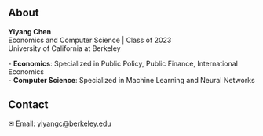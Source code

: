 ## About
**Yiyang Chen**  
Economics and Computer Science | Class of 2023  
University of California at Berkeley  


\- **Economics**: Specialized in Public Policy, Public Finance, International Economics   
\- **Computer Science**: Specialized in Machine Learning and Neural Networks
  
## Contact 
✉ Email: yiyangc@berkeley.edu  

<!---
oooyiyangc/oooyiyangc is a ✨ special ✨ repository because its `README.md` (this file) appears on your GitHub profile.
You can click the Preview link to take a look at your changes.
--->
